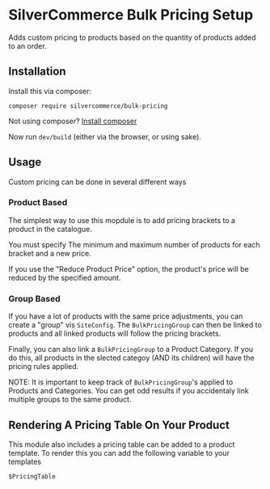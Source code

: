 # SilverCommerce Bulk Pricing Setup

Adds custom pricing to products based on the quantity of products added to an order.

## Installation

Install this via composer:

    composer require silvercommerce/bulk-pricing

Not using composer? [Install composer](https://getcomposer.org/)

Now run `dev/build` (either via the browser, or using sake).

## Usage

Custom pricing can be done in several different ways

### Product Based

The simplest way to use this mopdule is to add pricing brackets to a product in the catalogue.

You must specify The minimum and maximum number of products for each bracket and a new price.

If you use the "Reduce Product Price" option, the product's price will be reduced by the specified
amount.

### Group Based

If you have a lot of products with the same price adjustments, you can create a "group" vis `SiteConfig`.
The `BulkPricingGroup` can then be linked to products and all linked products will follow the pricing
brackets.

Finally, you can also link a `BulkPricingGroup` to a Product Category. If you do this, all products in
the slected categoy (AND its children) will have the pricing rules applied.

NOTE: It is important to keep track of `BulkPricingGroup`'s applied to Products and Categories. You can
get odd results if you accidentaly link multiple groups to the same product.

## Rendering A Pricing Table On Your Product

This module also includes a pricing table can be added to a product template. To render this you can add
the following variable to your templates

    $PricingTable 

